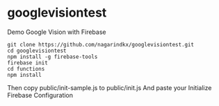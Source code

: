 # googlevisiontest
Demo Google Vision with Firebase

```
git clone https://github.com/nagarindkx/googlevisiontest.git
cd googlevisiontest
npm install -g firebase-tools
firebase init
cd functions
npm install
```
Then copy public/init-sample.js to public/init.js
And paste your Initialize Firebase Configuration
